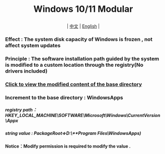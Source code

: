 # <p align="center">Windows 10/11 Modular</p>

<p align="center"> | <a href="https://github.com/stermso/Windows-Modular/blob/main/README.md">中文</a> | <a href="https://github.com/stermso/Windows-Modular/blob/main/Docs/README-EN.md">English</a> | </p>


### Effect : The system disk capacity of Windows is frozen , not affect system updates


### Principle : The software installation path guided by the system is modified to a custom location through the registry(No drivers included)
### [Click to view the modified content of the base directory](https://github.com/stermso/Windows-Modular/blob/main/main.bat "main.bat")


### Increment to the base directory : WindowsApps

##### registry path：HKEY_LOCAL_MACHINE\SOFTWARE\Microsoft\Windows\CurrentVersion\Appx

##### string value : PackageRoot=>D:\\**Program Files\WindowsApps)

**Notice：Modify permission is required to modify the value .**
